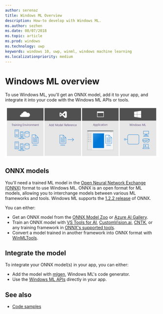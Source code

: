 ```yaml
---
author: serenaz
title: Windows ML Overview
description: How-to develop with Windows ML.
ms.author: sezhen
ms.date: 08/07/2018
ms.topic: article
ms.prod: windows
ms.technology: uwp
keywords: windows 10, uwp, winml, windows machine learning
ms.localizationpriority: medium
---
```


# Windows ML overview

To use Windows ML, you'll get an ONNX model, add it to your app, and integrate it into your code with the Windows ML APIs or tools.

![windows ml developer flow](images/winml-flow.png)

## ONNX models

You'll need a trained ML model in the [Open Neural Network Exchange (ONNX)](https://onnx.ai) format to use Windows ML. ONNX is an open format for ML models, allowing you to interchange models between various ML frameworks and tools. Windows ML supports the [1.2.2 release](https://github.com/onnx/onnx/tree/rel-1.2.2) of ONNX.

You can either:

- Get an ONNX model from the [ONNX Model Zoo](https://github.com/onnx/models) or [Azure AI Gallery](https://gallery.azure.ai/models).
- Train an ONNX model with [VS Tools for AI](train-ai-model.md), [CustomVision.ai](https://customvision.ai/), [CNTK](https://www.microsoft.com/cognitive-toolkit/), or any training framework in [ONNX's supported tools](https://onnx.ai/supported-tools).
- Convert a model trained in another framework into ONNX format with [WinMLTools](winmltools.md).

## Integrate the model

To integrate your ONNX model(s) in your app, you can either:

- Add the model with [mlgen](mlgen.md), Windows ML's code generator.
- Use the [Windows ML APIs](winml-api.md) directly in your app.

## See also

- [Code samples](https://github.com/Microsoft/Windows-Machine-Learning)